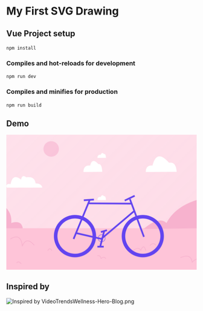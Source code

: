 # My First SVG Drawing

## Vue Project setup
```
npm install
```

### Compiles and hot-reloads for development
```
npm run dev
```

### Compiles and minifies for production
```
npm run build
```

## Demo
![Screenshot](./public/screenshot.png)


## Inspired by 
![Inspired by VideoTrendsWellness-Hero-Blog.png](https://lumen5.com/learn/wp-content/uploads/2020/05/VideoTrendsWellness-Hero-Blog.png)
